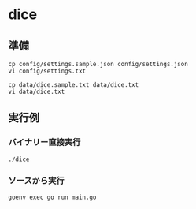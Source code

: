# dice

## 準備

```shell
cp config/settings.sample.json config/settings.json
vi config/settings.txt

cp data/dice.sample.txt data/dice.txt
vi data/dice.txt
```

## 実行例

### バイナリー直接実行
```shell
./dice
```

### ソースから実行

```shell
goenv exec go run main.go
```
